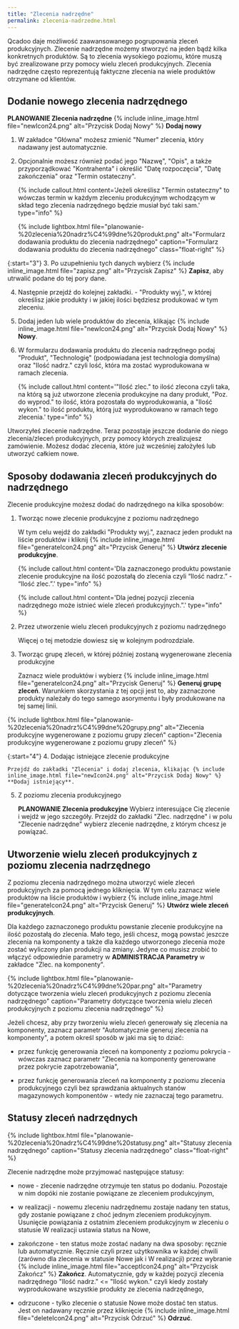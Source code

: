 ```yaml
---
title: "Zlecenia nadrzędne"
permalink: zlecenia-nadrzedne.html 
---
```


Qcadoo daje możliwość zaawansowanego pogrupowania zleceń produkcyjnych. Zlecenie nadrzędne możemy stworzyć na jeden bądź kilka konkretnych produktów. Są to zlecenia wysokiego poziomu, które muszą być zrealizowane przy pomocy wielu zleceń produkcyjnych. Zlecenia nadrzędne często reprezentują faktyczne zlecenia na wiele produktów otrzymane od klientów.
  

## Dodanie nowego zlecenia nadrzędnego
  
**PLANOWANIE Zlecenia nadrzędne** {% include inline_image.html file="newIcon24.png" alt="Przycisk Dodaj Nowy" %} **Dodaj nowy**

1. W zakładce "Główna" możesz zmienić "Numer" zlecenia, który nadawany jest automatycznie.

2. Opcjonalnie możesz również podać jego "Nazwę", "Opis", a także przyporządkować "Kontrahenta" i określić "Datę rozpoczęcia", "Datę zakończenia" oraz "Termin ostateczny".

    {% include callout.html content='Jeżeli określisz "Termin ostateczny" to wówczas termin w każdym zleceniu produkcyjnym wchodzącym w skład tego zlecenia nadrzędnego będzie musiał być taki sam.' type="info" %}

    {% include lightbox.html file="planowanie-%20zlecenia%20nadrz%C4%99dne%20produkt.png" alt="Formularz dodawania produktu do zlecenia nadrzędnego" caption="Formularz dodawania produktu do zlecenia nadrzędnego" class="float-right" %}

{:start="3"}
3. Po uzupełnieniu tych danych wybierz {% include inline_image.html file="zapisz.png" alt="Przycisk Zapisz" %} **Zapisz**, aby utrwalić podane do tej pory dane.

4. Następnie przejdź do kolejnej zakładki. - "Produkty wyj.", w której określisz jakie produkty i w jakiej ilości będziesz produkować w tym zleceniu.

5. Dodaj jeden lub wiele produktów do zlecenia, klikając {% include inline_image.html file="newIcon24.png" alt="Przycisk Dodaj Nowy" %} **Nowy**.

6. W formularzu dodawania produktu do zlecenia nadrzędnego podaj "Produkt", "Technologię" (podpowiadana jest technologia domyślna) oraz "Ilość nadrz." czyli lość, która ma zostać wyprodukowana w ramach zlecenia.

    {% include callout.html content='"Ilość zlec." to ilość zlecona czyli taka, na którą są już utworzone zlecenia produkcyjne na dany produkt, "Poz. do wyprod." to ilość, która pozostała do wyprodukowania, a "Ilość wykon." to ilość produktu, którą już wyprodukowano w ramach tego zlecenia.' type="info" %}

Utworzyłeś zlecenie nadrzędne. Teraz pozostaje jeszcze dodanie do niego zlecenia/zleceń produkcyjnych, przy pomocy których zrealizujesz zamówienie. Możesz dodać zlecenia, które już wcześniej założyłeś lub utworzyć całkiem nowe.
 
## Sposoby dodawania zleceń produkcyjnych do nadrzędnego

Zlecenie produkcyjne możesz dodać do nadrzędnego na kilka sposobów:

1. Tworząc nowe zlecenie produkcyjne z poziomu nadrzędnego

    W tym celu wejdź do zakładki "Produkty wyj.", zaznacz jeden produkt na liście produktów i kliknij {% include inline_image.html file="generateIcon24.png" alt="Przycisk Generuj" %} **Utwórz zlecenie produkcyjne**.

    {% include callout.html content='Dla zaznaczonego produktu powstanie zlecenie produkcyjne na ilość pozostałą do zlecenia czyli “Ilość nadrz.” - “Ilość zlec.”.' type="info" %}

     {% include callout.html content='Dla jednej pozycji zlecenia nadrzędnego może istnieć wiele zleceń produkcyjnych.”.' type="info" %}

2. Przez utworzenie wielu zleceń produkcyjnych z poziomu nadrzędnego

    Więcej o tej metodzie dowiesz się w kolejnym podrozdziale.

3. Tworząc grupę zleceń, w której później zostaną wygenerowane zlecenia produkcyjne

    Zaznacz wiele produktów i wybierz {% include inline_image.html file="generateIcon24.png" alt="Przycisk Generuj" %} **Generuj grupę zleceń**. Warunkiem skorzystania z tej opcji jest to, aby zaznaczone produkty należały do tego samego asorymentu i były produkowane na tej samej linii.

{% include lightbox.html file="planowanie-%20zlecenia%20nadrz%C4%99dne%20grupy.png" alt="Zlecenia produkcyjne wygenerowane z poziomu grupy zleceń" caption="Zlecenia produkcyjne wygenerowane z poziomu grupy zleceń" %}

{:start="4"}
4. Dodając istniejące zlecenie produkcyjne

    Przejdź do zakładki "Zlecenia" i dodaj zlecenia, klikając {% include inline_image.html file="newIcon24.png" alt="Przycisk Dodaj Nowy" %} **Dodaj istniejący**.

5. Z poziomu zlecenia produkcyjnego

    **PLANOWANIE Zlecenia produkcyjne** Wybierz interesujące Cię zlecenie i wejdź w jego szczegóły. Przejdź do zakładki "Zlec. nadrzędne" i w polu "Zlecenie nadrzędne" wybierz zlecenie nadrzędne, z którym chcesz je powiązać.

## Utworzenie wielu zleceń produkcyjnych z poziomu zlecenia nadrzędnego

Z poziomu zlecenia nadrzędnego można utworzyć wiele zleceń produkcyjnych za pomocą jednego kliknięcia. W tym celu zaznacz wiele produktów na liście produktów i wybierz {% include inline_image.html file="generateIcon24.png" alt="Przycisk Generuj" %} **Utwórz wiele zleceń produkcyjnych**.

Dla każdego zaznaczonego produktu powstanie zlecenie produkcyjne na ilość pozostałą do zlecenia. Mało tego, jeśli chcesz, mogą powstać jeszcze zlecenia na komponenty a także dla każdego utworzonego zlecenia może zostać wyliczony plan produkcji na zmiany. Jedyne co musisz zrobić to włączyć odpowiednie parametry w **ADMINISTRACJA  Parametry** w zakładce "Zlec. na komponenty".

{% include lightbox.html file="planowanie-%20zlecenia%20nadrz%C4%99dne%20par.png" alt="Parametry dotyczące tworzenia wielu zleceń produkcyjnych z poziomu zlecenia nadrzędnego" caption="Parametry dotyczące tworzenia wielu zleceń produkcyjnych z poziomu zlecenia nadrzędnego" %}

Jeżeli chcesz, aby przy tworzeniu wielu zleceń generowały się zlecenia na komponenty, zaznacz parametr "Automatycznie generuj zlecenia na komponenty", a potem określ sposób w jaki ma się to dziać:

- przez funkcję generowania zleceń na komponenty z poziomu pokrycia - wówczas zaznacz parametr "Zlecenia na komponenty generowane przez pokrycie zapotrzebowania",

- przez funkcję generowania zleceń na komponenty z poziomu zlecenia produkcyjnego czyli bez sprawdzania aktualnych stanów magazynowych komponentów - wtedy nie zaznaczaj tego parametru.
 
## Statusy zleceń nadrzędnych

{% include lightbox.html file="planowanie-%20zlecenia%20nadrz%C4%99dne%20statusy.png" alt="Statusy zlecenia nadrzędnego" caption="Statusy zlecenia nadrzędnego" class="float-right" %}

Zlecenie nadrzędne może przyjmować następujące statusy:
- nowe - zlecenie nadrzędne otrzymuje ten status po dodaniu. Pozostaje w nim dopóki nie zostanie powiązane ze zleceniem produkcyjnym,

- w realizacji - nowemu zleceniu nadrzędnemu zostaje nadany ten status, gdy zostanie powiązane z choć jednym zleceniem produkcyjnym. Usunięcie powiązania z ostatnim zleceniem produkcyjnym w zleceniu o statusie W realizacji ustawia status na Nowe,

- zakończone - ten status może zostać nadany na dwa sposoby: ręcznie lub automatycznie. Ręcznie czyli przez użytkownika w każdej chwili (zarówno dla zlecenia w statusie Nowe jak i W realizacji) przez wybranie {% include inline_image.html file="acceptIcon24.png" alt="Przycisk Zakończ" %} **Zakończ**. Automatycznie, gdy w każdej pozycji zlecenia nadrzędnego "Ilość nadrz." <= "Ilość wykon." czyli kiedy zostały wyprodukowane wszystkie produkty ze zlecenia nadrzędnego,

- odrzucone - tylko zlecenie o statusie Nowe może dostać ten status. Jest on nadawany ręcznie przez kliknięcie {% include inline_image.html file="deleteIcon24.png" alt="Przycisk Odrzuć" %} **Odrzuć**.
